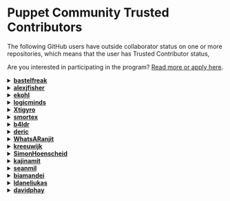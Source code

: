 # Puppet Community Trusted Contributors

The following GitHub users have outside collaborator status on one or more
repositories, which means that the user has Trusted Contributor status,

Are you interested in participating in the program?
[Read more or apply here](https://www.puppet.com/ecosystem/contribute/trusted-contributors).

<details>
<summary><strong><a href="https://github.com/bastelfreak">bastelfreak</a></strong></summary>

* [cisco_ios](https://github.com/puppetlabs/cisco_ios)
* [forge-ruby](https://github.com/puppetlabs/forge-ruby)
* [influxdb](https://github.com/puppetlabs/influxdb)
* [language-style-guide](https://github.com/puppetlabs/language-style-guide)
* [provision](https://github.com/puppetlabs/provision)
* [puppet-lint](https://github.com/puppetlabs/puppet-lint)
* [puppet-strings](https://github.com/puppetlabs/puppet-strings)
* [puppetlabs-accounts](https://github.com/puppetlabs/puppetlabs-accounts)
* [puppetlabs-acl](https://github.com/puppetlabs/puppetlabs-acl)
* [puppetlabs-apache](https://github.com/puppetlabs/puppetlabs-apache)
* [puppetlabs-apt](https://github.com/puppetlabs/puppetlabs-apt)
* [puppetlabs-chocolatey](https://github.com/puppetlabs/puppetlabs-chocolatey)
* [puppetlabs-concat](https://github.com/puppetlabs/puppetlabs-concat)
* [puppetlabs-docker](https://github.com/puppetlabs/puppetlabs-docker)
* [puppetlabs-dsc_lite](https://github.com/puppetlabs/puppetlabs-dsc_lite)
* [puppetlabs-exec](https://github.com/puppetlabs/puppetlabs-exec)
* [puppetlabs-facter_task](https://github.com/puppetlabs/puppetlabs-facter_task)
* [puppetlabs-firewall](https://github.com/puppetlabs/puppetlabs-firewall)
* [puppetlabs-haproxy](https://github.com/puppetlabs/puppetlabs-haproxy)
* [puppetlabs-helm](https://github.com/puppetlabs/puppetlabs-helm)
* [puppetlabs-ibm_installation_manager](https://github.com/puppetlabs/puppetlabs-ibm_installation_manager)
* [puppetlabs-iis](https://github.com/puppetlabs/puppetlabs-iis)
* [puppetlabs-inifile](https://github.com/puppetlabs/puppetlabs-inifile)
* [puppetlabs-java](https://github.com/puppetlabs/puppetlabs-java)
* [puppetlabs-java_ks](https://github.com/puppetlabs/puppetlabs-java_ks)
* [puppetlabs-kubernetes](https://github.com/puppetlabs/puppetlabs-kubernetes)
* [puppetlabs-lvm](https://github.com/puppetlabs/puppetlabs-lvm)
* [puppetlabs-motd](https://github.com/puppetlabs/puppetlabs-motd)
* [puppetlabs-mysql](https://github.com/puppetlabs/puppetlabs-mysql)
* [puppetlabs-ntp](https://github.com/puppetlabs/puppetlabs-ntp)
* [puppetlabs-package](https://github.com/puppetlabs/puppetlabs-package)
* [puppetlabs-panos](https://github.com/puppetlabs/puppetlabs-panos)
* [puppetlabs-peadm](https://github.com/puppetlabs/puppetlabs-peadm)
* [puppetlabs-postgresql](https://github.com/puppetlabs/puppetlabs-postgresql)
* [puppetlabs-powershell](https://github.com/puppetlabs/puppetlabs-powershell)
* [puppetlabs-puppetdb](https://github.com/puppetlabs/puppetlabs-puppetdb)
* [puppetlabs-puppet_agent](https://github.com/puppetlabs/puppetlabs-puppet_agent)
* [puppetlabs-puppet_conf](https://github.com/puppetlabs/puppetlabs-puppet_conf)
* [puppetlabs-reboot](https://github.com/puppetlabs/puppetlabs-reboot)
* [puppetlabs-registry](https://github.com/puppetlabs/puppetlabs-registry)
* [puppetlabs-rook](https://github.com/puppetlabs/puppetlabs-rook)
* [puppetlabs-satellite_pe_tools](https://github.com/puppetlabs/puppetlabs-satellite_pe_tools)
* [puppetlabs-scheduled_task](https://github.com/puppetlabs/puppetlabs-scheduled_task)
* [puppetlabs-service](https://github.com/puppetlabs/puppetlabs-service)
* [puppetlabs-sqlserver](https://github.com/puppetlabs/puppetlabs-sqlserver)
* [puppetlabs-stdlib](https://github.com/puppetlabs/puppetlabs-stdlib)
* [puppetlabs-tagmail](https://github.com/puppetlabs/puppetlabs-tagmail)
* [puppetlabs-testing](https://github.com/puppetlabs/puppetlabs-testing)
* [puppetlabs-tomcat](https://github.com/puppetlabs/puppetlabs-tomcat)
* [puppetlabs-vcsrepo](https://github.com/puppetlabs/puppetlabs-vcsrepo)
* [puppetlabs-vsphere](https://github.com/puppetlabs/puppetlabs-vsphere)
* [puppetlabs-websphere_application_server](https://github.com/puppetlabs/puppetlabs-websphere_application_server)
* [puppetlabs-wsus_client](https://github.com/puppetlabs/puppetlabs-wsus_client)
* [puppetlabs_spec_helper](https://github.com/puppetlabs/puppetlabs_spec_helper)
* [puppet_operational_dashboards](https://github.com/puppetlabs/puppet_operational_dashboards)
* [rspec-puppet](https://github.com/puppetlabs/rspec-puppet)

</details>
<details>
<summary><strong><a href="https://github.com/alexjfisher">alexjfisher</a></strong></summary>

* [language-style-guide](https://github.com/puppetlabs/language-style-guide)
* [puppetlabs-mysql](https://github.com/puppetlabs/puppetlabs-mysql)
* [puppetlabs-postgresql](https://github.com/puppetlabs/puppetlabs-postgresql)
* [puppetlabs-stdlib](https://github.com/puppetlabs/puppetlabs-stdlib)

</details>
<details>
<summary><strong><a href="https://github.com/ekohl">ekohl</a></strong></summary>

* [language-style-guide](https://github.com/puppetlabs/language-style-guide)
* [puppetlabs-apache](https://github.com/puppetlabs/puppetlabs-apache)
* [puppetlabs-apt](https://github.com/puppetlabs/puppetlabs-apt)
* [puppetlabs-concat](https://github.com/puppetlabs/puppetlabs-concat)
* [puppetlabs-inifile](https://github.com/puppetlabs/puppetlabs-inifile)
* [puppetlabs-postgresql](https://github.com/puppetlabs/puppetlabs-postgresql)
* [puppetlabs-stdlib](https://github.com/puppetlabs/puppetlabs-stdlib)
* [puppetlabs-xinetd](https://github.com/puppetlabs/puppetlabs-xinetd)

</details>
<details>
<summary><strong><a href="https://github.com/logicminds">logicminds</a></strong></summary>

* [pdksync](https://github.com/puppetlabs/pdksync)

</details>
<details>
<summary><strong><a href="https://github.com/Xtigyro">Xtigyro</a></strong></summary>

* [pupperware](https://github.com/puppetlabs/pupperware)
* [puppetserver-helm-chart](https://github.com/puppetlabs/puppetserver-helm-chart)

</details>
<details>
<summary><strong><a href="https://github.com/smortex">smortex</a></strong></summary>

* [puppetlabs-apache](https://github.com/puppetlabs/puppetlabs-apache)
* [puppetlabs-apt](https://github.com/puppetlabs/puppetlabs-apt)
* [puppetlabs-chocolatey](https://github.com/puppetlabs/puppetlabs-chocolatey)
* [puppetlabs-concat](https://github.com/puppetlabs/puppetlabs-concat)
* [puppetlabs-docker](https://github.com/puppetlabs/puppetlabs-docker)
* [puppetlabs-inifile](https://github.com/puppetlabs/puppetlabs-inifile)
* [puppetlabs-ntp](https://github.com/puppetlabs/puppetlabs-ntp)
* [puppetlabs-postgresql](https://github.com/puppetlabs/puppetlabs-postgresql)
* [puppetlabs-puppetdb](https://github.com/puppetlabs/puppetlabs-puppetdb)
* [puppetlabs-stdlib](https://github.com/puppetlabs/puppetlabs-stdlib)
* [puppetlabs-vcsrepo](https://github.com/puppetlabs/puppetlabs-vcsrepo)

</details>
<details>
<summary><strong><a href="https://github.com/b4ldr">b4ldr</a></strong></summary>

* [puppetlabs-concat](https://github.com/puppetlabs/puppetlabs-concat)
* [puppetlabs-stdlib](https://github.com/puppetlabs/puppetlabs-stdlib)

</details>
<details>
<summary><strong><a href="https://github.com/deric">deric</a></strong></summary>

* [puppetlabs-kubernetes](https://github.com/puppetlabs/puppetlabs-kubernetes)
* [puppetlabs-postgresql](https://github.com/puppetlabs/puppetlabs-postgresql)

</details>
<details>
<summary><strong><a href="https://github.com/WhatsARanjit">WhatsARanjit</a></strong></summary>

* [puppetlabs-node_manager](https://github.com/puppetlabs/puppetlabs-node_manager)

</details>
<details>
<summary><strong><a href="https://github.com/kreeuwijk">kreeuwijk</a></strong></summary>

* [puppetlabs-patching_as_code](https://github.com/puppetlabs/puppetlabs-patching_as_code)

</details>
<details>
<summary><strong><a href="https://github.com/SimonHoenscheid">SimonHoenscheid</a></strong></summary>

* [puppetlabs-postgresql](https://github.com/puppetlabs/puppetlabs-postgresql)

</details>
<details>
<summary><strong><a href="https://github.com/kajinamit">kajinamit</a></strong></summary>

* [puppetlabs-rsync](https://github.com/puppetlabs/puppetlabs-rsync)

</details>
<details>
<summary><strong><a href="https://github.com/seanmil">seanmil</a></strong></summary>

* [puppetlabs-stdlib](https://github.com/puppetlabs/puppetlabs-stdlib)

</details>
<details>
<summary><strong><a href="https://github.com/biamandei">biamandei</a></strong></summary>

* [puppetlabs-websphere_application_server](https://github.com/puppetlabs/puppetlabs-websphere_application_server)

</details>
<details>
<summary><strong><a href="https://github.com/ldaneliukas">ldaneliukas</a></strong></summary>

* [puppetserver-helm-chart](https://github.com/puppetlabs/puppetserver-helm-chart)

</details>
<details>
<summary><strong><a href="https://github.com/davidphay">davidphay</a></strong></summary>

* [puppetserver-helm-chart](https://github.com/puppetlabs/puppetserver-helm-chart)

</details>
